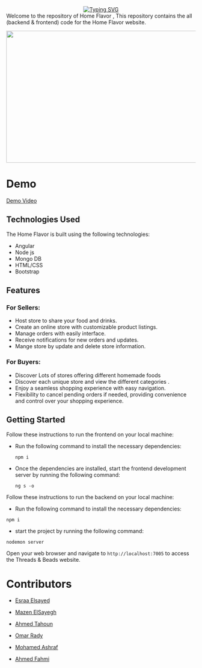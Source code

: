 <div align="center">
<a href="https://git.io/typing-svg"><img src="https://readme-typing-svg.demolab.com?font=Delicious+Handrawn'&size=41&pause=1000&color=FFA500&vCenter=true&width=240&lines=Home+ +Flavor" alt="Typing SVG" /></a>
</div>
Welcome to the repository of Home Flavor , This repository contains the all (backend & frontend) code for the Home Flavor website.
<p align="center">
  <img width="600" height="350" src="https://media.giphy.com/media/jskcdgNquh7pd9ILMN/giphy.gif">
</p>

# Demo

[Demo Video](https://drive.google.com/drive/folders/1FyuVJc4QcXkpcYozFoKw9fJZVEX9sewH)

## Technologies Used

The Home Flavor is built using the following technologies:

- Angular
- Node js
- Mongo DB
- HTML/CSS
- Bootstrap

## Features

### For Sellers:

- Host store to share your food and drinks.
- Create an online store with customizable product listings.
- Manage orders with easily interface.
- Receive notifications for new orders and updates.
- Mange store by update and delete store information.

### For Buyers:

- Discover Lots of stores offering different homemade foods
- Discover each unique store and view the different categories .
- Enjoy a seamless shopping experience with easy navigation.
- Flexibility to cancel pending orders if needed, providing convenience and control over your shopping experience.


 ## Getting Started

Follow these instructions to run the frontend on your local machine:


- Run the following command to install the necessary dependencies:
  ```
  npm i
  ```
  
- Once the dependencies are installed, start the frontend development server by running the following command:
  
  ```
  ng s -o
  ```


Follow these instructions to run the backend on your local machine:


- Run the following command to install the necessary dependencies:
```
npm i
```

- start the project by running the following command:
```
nodemon server
```

Open your web browser and navigate to `http://localhost:7005` to access the Threads & Beads website.

  # Contributors

- [Esraa Elsayed](https://github.com/Esraamohamed0)

- [Mazen ElSayegh](https://github.com/MazenElSayegh)

- [Ahmed Tahoun](https://github.com/ahmedstahoun)

- [Omar Rady](https://github.com/OmarMohamedRady)

- [Mohamed Ashraf](https://github.com/MuAshrafAlii)

- [Ahmed Fahmi](https://github.com/AhmedFahmi0)
